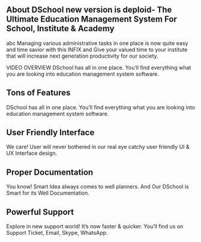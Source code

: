 
## About DSchool  new version is deploid- The Ultimate Education Management System For School, Institute & Academy 

abc
Managing various administrative tasks in one place is now quite easy and time savior with this INFIX and Give your valued time to your institute that will increase next generation productivity for our society.

VIDEO OVERVIEW 
DSchool has all in one place. You’ll find everything what you are looking into education management system software.


## Tons of Features
DSchool has all in one place. You’ll find everything what you are looking into education management system software.

## User Friendly Interface
We care! User will never bothered in our real eye catchy user friendly UI & UX Interface design. 

## Proper Documentation
You know! Smart Idea always comes to well planners. And Our DSchool is Smart for its Well Documentation. 


## Powerful Support
Explore in new support world! It’s now faster & quicker. You’ll find us on Support Ticket, Email, Skype, WhatsApp.


